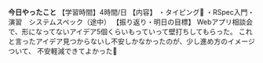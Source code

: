 **今日やったこと**
【学習時間】4時間/日
【内容】
・タイピング🍦
・RSpec入門・演習　システムスペック（途中）
【振り返り・明日の目標】
Webアプリ相談会で、形になってないアイデア5個くらいもっていって壁打ちしてもらった。
これと言ったアイデア見つからないし不安しかなかったのが、少し進め方のイメージついて、
不安軽減できてよかった🙂
